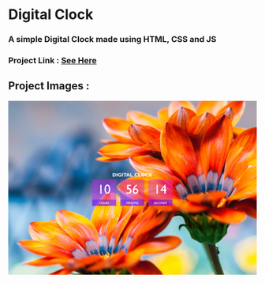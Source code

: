 # Digital Clock

### A simple Digital Clock made using HTML, CSS and JS

### Project Link : [See Here](https://alonepranav.github.io/Project-HTML-CSS-JS/digital-clock)

## Project Images : 

<img src="./preview.png"/>

